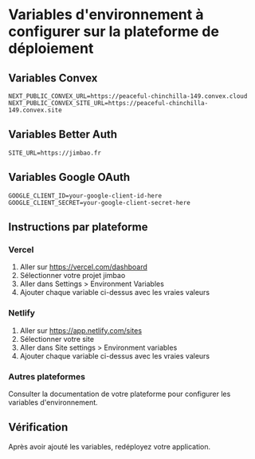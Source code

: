 # Variables d'environnement à configurer sur la plateforme de déploiement

## Variables Convex

```
NEXT_PUBLIC_CONVEX_URL=https://peaceful-chinchilla-149.convex.cloud
NEXT_PUBLIC_CONVEX_SITE_URL=https://peaceful-chinchilla-149.convex.site
```

## Variables Better Auth

```
SITE_URL=https://jimbao.fr
```

## Variables Google OAuth

```
GOOGLE_CLIENT_ID=your-google-client-id-here
GOOGLE_CLIENT_SECRET=your-google-client-secret-here
```

## Instructions par plateforme

### Vercel

1. Aller sur https://vercel.com/dashboard
2. Sélectionner votre projet jimbao
3. Aller dans Settings > Environment Variables
4. Ajouter chaque variable ci-dessus avec les vraies valeurs

### Netlify

1. Aller sur https://app.netlify.com/sites
2. Sélectionner votre site
3. Aller dans Site settings > Environment variables
4. Ajouter chaque variable ci-dessus avec les vraies valeurs

### Autres plateformes

Consulter la documentation de votre plateforme pour configurer les variables d'environnement.

## Vérification

Après avoir ajouté les variables, redéployez votre application.
